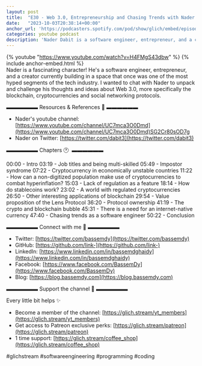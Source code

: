```yaml
---
layout: post
title:  "E30 - Web 3.0, Entrepreneurship and Chasing Trends with Nader Dabit"
date:   "2023-10-03T20:38:14+00:00"
anchor_url: 'https://podcasters.spotify.com/pod/show/glich/embed/episodes/E30---Web-3-0--Entrepreneurship-and-Chasing-Trends-with-Nader-Dabit-e2a493p/a-aaec87i'
categories: youtube podcast
description: 'Nader Dabit is a software engineer, entrepreneur, and a creator currently building in a space that once was one of the most hyped segments of the tech industry. This is a chat with Nader to unpack and challenge his thoughts and ideas about Web 3.0, more specifically the blockchain, cryptocurrencies and social networking protocols.'
---
```

{% youtube  "https://www.youtube.com/watch?v=H4FMgS43dbw" %}
{% include anchor-embed.html %}
<br />
Nader is a fascinating character! He's a software engineer, entrepreneur, and a creator currently building in a space that once was one of the most hyped segments of the tech industry. I wanted to chat with Nader to unpack and challenge his thoughts and ideas about Web 3.0, more specifically the blockchain, cryptocurrencies and social networking protocols.

▬▬▬▬▬▬ Resources &amp; References 📕 ▬▬▬▬▬▬

- Nader's youtube channel: [https://www.youtube.com/channel/UC7mca3O0Dmd](https://www.youtube.com/channel/UC7mca3O0Dmd)SG2Cr80sOD7g
- Nader on Twitter: [https://twitter.com/dabit3](https://twitter.com/dabit3)

▬▬▬▬▬▬ Chapters 🕐  ▬▬▬▬▬▬

00:00 - Intro
03:19 - Job titles and being multi-skilled
05:49 - Impostor syndrome
07:22 - Cryptocurrency in economically unstable countries
11:22 - How can a non-digitized population make use of cryptocurrencies to combat hyperinflation?
15:03 - Lack of regulation as a feature
18:14 - How do stablecoins work?
23:02 - A world with regulated cryptocurrencies
26:50 - Other interesting applications of blockchain
29:54 - Value proposition of the Lens Protocol
36:20 - Protocol ownership
41:19 - The crypto and blockchain bubble
45:31 - There is a need for an internet-native currency
47:40 - Chasing trends as a software engineer
50:22 - Conclusion

▬▬▬▬▬▬ Connect with me 👋 ▬▬▬▬▬▬

- Twitter: [https://twitter.com/bassemdy](https://twitter.com/bassemdy)
- GitHub: [https://github.com/link-](https://github.com/link-)
- LinkedIn: [https://www.linkedin.com/in/bassemdghaidy](https://www.linkedin.com/in/bassemdghaidy)
- Facebook: [https://www.facebook.com/BassemDy](https://www.facebook.com/BassemDy)
- Blog: [https://blog.bassemdy.com](https://blog.bassemdy.com)

▬▬▬▬▬▬ Support the channel 💜 ▬▬▬▬▬▬

Every little bit helps ✨
- Become a member of the channel: [https://glich.stream/yt_members](https://glich.stream/yt_members)
- Get access to Patreon exclusive perks: [https://glich.stream/patreon](https://glich.stream/patreon)
- 1 time support: [https://glich.stream/coffee_shop](https://glich.stream/coffee_shop)

#glichstream #softwareengineering #programming #coding
